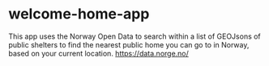 # welcome-home-app
This app uses the Norway Open Data to search within a list of GEOJsons of public shelters to find the nearest public home you can go to in Norway, based on your current location.
https://data.norge.no/
